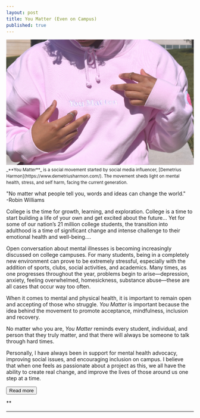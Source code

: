 ```yaml
---
layout: post
title: You Matter (Even on Campus)
published: true
---
```


<img src="/YouMatterFixed.jpg" alt="An image of YM." />

<small>
_**You Matter**_ is a social movement started by social media influencer, [Demetrius Harmon](https://www.demetriusharmon.com/). The movement sheds light on mental health, stress, and self harm, facing the current generation.
</small>

 <p class="message">
	"No matter what people tell you, words and ideas can change the world." 
    <br>
    -Robin Williams
  </p>
  
<meta name="viewport" content="width=device-width, initial-scale=1">
<style>
#more {display: none;}
</style>
  <meta name="viewport" content="width=device-width, initial-scale=1">
<style>
#more {display: none;}
</style>
  
<script>
function myFunction() {
  var dots = document.getElementById("dots");
  var moreText = document.getElementById("more");
  var btnText = document.getElementById("myBtn");

  if (dots.style.display === "none") {
    dots.style.display = "inline";
    btnText.innerHTML = "Read more"; 
    moreText.style.display = "none";
  } else {
    dots.style.display = "none";
    btnText.innerHTML = "Read less"; 
    moreText.style.display = "inline";
  }
}
</script>
 
  
  
College is the time for growth, learning, and exploration. College is a time to start building a life of your own and get excited about the future... Yet for some of our nation’s 21 million college students, the transition into adulthood is a time of significant change and intense challenge to their emotional health and well-being.<span id="dots">...</span><span id="more">
   

Open conversation about mental illnesses is becoming increasingly discussed on college campuses. For many students, being in a completely new environment can prove to be extremely stressful, especially with the addition of sports, clubs, social activities, and academics. Many times, as one progresses throughout the year, problems begin to arise—depression, anxiety, feeling overwhelmed, homesickness, substance abuse—these are all cases that occur way too often.

When it comes to mental and physical health, it is important to remain open and accepting of those who struggle. _You Matter_ is important because the idea behind the movement to promote acceptance, mindfulness, inclusion and recovery. 

No matter who you are, _You Matter_ reminds every student, individual, and person that they truly matter, and that there will always be someone to talk through hard times. 

Personally, I have always been in support for mental health advocacy, improving social issues, and encouraging inclusion on campus. I believe that when one feels as passionate about a project as this, we all have the ability to create real change, and improve the lives of those around us one step at a time.</span></p><button onclick="myFunction()" id="myBtn">Read more</button>
    
**



   
    
<hr>
